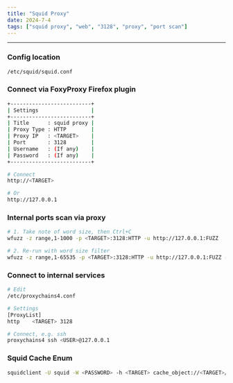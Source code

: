 ```yaml
---
title: "Squid Proxy"
date: 2024-7-4
tags: ["squid proxy", "web", "3128", "proxy", "port scan"]
---
```


---
### Config location

```bash
/etc/squid/squid.conf
```

### Connect via FoxyProxy Firefox plugin

```bash
+--------------------------+
| Settings                 |
+--------------------------+
| Title      : squid proxy |
| Proxy Type : HTTP        |
| Proxy IP   : <TARGET>    |
| Port       : 3128        |
| Username   : (If any)    |
| Password   : (If any)    |
+--------------------------+
```

```bash
# Connect
http://<TARGET>
```

```bash
# Or
http://127.0.0.1
```

### Internal ports scan via proxy

```bash
# 1. Take note of word size, then Ctrl+C
wfuzz -z range,1-1000 -p <TARGET>:3128:HTTP -u http://127.0.0.1:FUZZ
```

```bash
# 2. Re-run with word size filter
wfuzz -z range,1-65535 -p <TARGET>:3128:HTTP -u http://127.0.0.1:FUZZ --hw 100
```

### Connect to internal services

```bash
# Edit
/etc/proxychains4.conf
```

```bash
# Settings
[ProxyList]
http    <TARGET> 3128
```

```bash
# Connect, e.g. ssh
proxychains4 ssh <USER>@127.0.0.1
```

### Squid Cache Enum

```bash
squidclient -U squid -W <PASSWORD> -h <TARGET> cache_object://<TARGET>/
```

<br>
